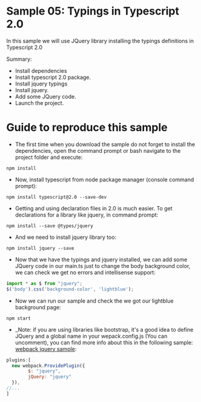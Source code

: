 # Sample 05: Typings in Typescript 2.0

In this sample we will use JQuery library installing the typings definitions in Typescript 2.0

Summary:
- Install dependencies
- Install typescript 2.0 package.
- Install jquery typings
- Install jquery.
- Add some JQuery code.
- Launch the project.


# Guide to reproduce this sample


- The first time when you download the sample do not forget to install the dependencies, open the command prompt or bash navigate to the project folder and execute:
```
npm install
```
- Now, install typescript from node package manager (console command prompt):
```
npm install typescript@2.0 --save-dev
```

- Getting and using declaration files in 2.0 is much easier. To get declarations for a library like jquery, in command prompt:
```
npm install --save @types/jquery
```

- And we need to install jquery library too:
```
npm install jquery --save
```

- Now that we have the typings and jquery installed, we can add some JQuery code in our main.ts just to change the body background color, we can check we get no errors and intellisense support:
```javascript
import * as $ from "jquery";
$('body').css('background-color', 'lightblue');
```

- Now we can run our sample and check the we got our lightblue background page:
```
npm start
```

- _Note: if you are using libraries like bootstrap, it's a good idea to define JQuery and a global name in your wepack.config.js (You can uncomment), you can find more info about this in the following sample: [webpack jquery sample](https://github.com/Lemoncode/webpack-1.x-by-sample/tree/master/00%20Intro/04%20Jquery_):
```javascript
plugins:[
  new webpack.ProvidePlugin({
        $: "jquery",
        jQuery: "jquery"
  }),
//...
]
```
